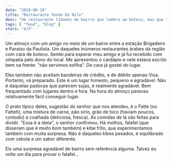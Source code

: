 ```yaml
---
date: "2019-08-19"
title: "Restaurante Tenda Do Nilo"
desc: "Um restaurante libanês de bairro que lembra um boteco, mas que tem um autêntico sabor regional."
tags: [ "food", "blog" ]
stars: "4/5"
---
```

Um almoço com um amigo no meio de um bairro entre a estação Brigadeiro e Paraíso da Paulista. Um daqueles inúmeros restaurantes árabes da região com cara de boteco. Sentei para esperar meu amigo e já fui recebido com simpatia pelo dono do local. Me apresentou o cardápio e nele estava escrito bem na frente: "não servimos esfiha". De cara já gostei do lugar.

Eles também não aceitam bandeiras de crédito, e de débito apenas Visa. Portanto, vá preparado. Este é um lugar honesto, pequeno e agradável. Não é daquelas padocas que parecem sujas, é realmente agradável. Bem frequentado com lugares dentro e fora. Na hora do almoço pareceu relativamente fácil conseguir lugar.

O prato típico deles, sugestão do senhor que nos atendeu, é o Fatte (ou Fatteh), uma mistura de carne, pão sírio, grão de bico (haviam poucos, contudo) e coalhada (deliciosa, fresca). As comidas de lá são feitas para dividir. "Essa é a ideia", o senhor confirmou. Há molhos, falafel (que disseram que é muito bom também) e kibe frito, que experimentamos também com muita surpresa. Não é daqueles kibes pesados, é equilibrado com cebola e um sabor diferente.

Eis uma surpresa agradável de bairro sem referência alguma. Talvez eu volte um dia para provar o falafel...
